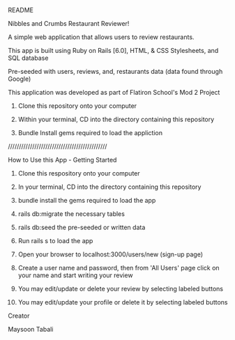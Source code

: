 README

Nibbles and Crumbs Restaurant Reviewer!

A simple web application that allows users to review restaurants. 

This app is built using Ruby on Rails [6.0], HTML, & CSS Stylesheets, and SQL database

Pre-seeded with users, reviews, and, restaurants data (data found through Google)

This application was developed as part of Flatiron School's Mod 2 Project

1. Clone this repository onto your computer

2. Within your terminal, CD into the directory containing this repository

3. Bundle Install gems required to load the appliction

/////////////////////////////////////////////

How to Use this App - Getting Started 

1. Clone this respository onto your computer 

2. In your terminal, CD into the directory containing this repository 

3. bundle install the gems required to load the app

4. rails db:migrate the necessary tables 

5. rails db:seed the pre-seeded or written data 

6. Run rails s to load the app

7. Open your browser to localhost:3000/users/new (sign-up page)

8. Create a user name and password, then from 'All Users' page click on your name and start writing your review 

9. You may edit/update or delete your review by selecting labeled buttons

10. You may edit/update your profile or delete it by selecting labeled buttons 
 

Creator 

Maysoon Tabali 